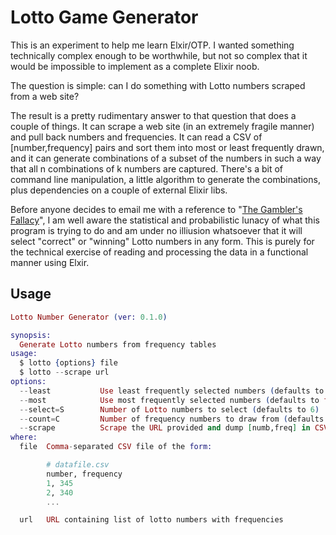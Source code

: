 # Lotto Game Generator

This is an experiment to help me learn Elxir/OTP. I wanted something technically complex enough to be worthwhile, but not so complex that it would be impossible to implement as a complete Elixir noob. 

The question is simple: can I do something with Lotto numbers scraped from a web site?

The result is a pretty rudimentary answer to that question that does a couple of things. It can scrape a web site (in an extremely fragile manner) and pull back numbers and frequencies. It can read a CSV of [number,frequency] pairs and sort them into most or least frequently drawn, and it can generate combinations of a subset of the numbers in such a way that all n combinations of k numbers are captured. There's a bit of command line manipulation, a little algorithm to generate the combinations, plus dependencies on a couple of external Elixir libs. 

Before anyone decides to email me with a reference to "[The Gambler's Fallacy](https://www.investopedia.com/terms/g/gamblersfallacy.asp)", I am well aware the statistical and probabilistic lunacy of what this program is trying to do and am under no illiusion whatsoever that it will select "correct" or "winning" Lotto numbers in any form. This is purely for the technical exercise of reading and processing the data in a functional manner using Elxir. 

## Usage 

``` elixir
Lotto Number Generator (ver: 0.1.0)

synopsis:
  Generate Lotto numbers from frequency tables
usage:
  $ lotto {options} file
  $ lotto --scrape url
options:
  --least           Use least frequently selected numbers (defaults to true)
  --most            Use most frequently selected numbers (defaults to false)
  --select=S        Number of Lotto numbers to select (defaults to 6)
  --count=C         Number of frequency numbers to draw from (defaults to 8)
  --scrape          Scrape the URL provided and dump [numb,freq] in CSV format
where:
  file  Comma-separated CSV file of the form:

        # datafile.csv
        number, frequency
        1, 345
        2, 340
        ...

  url   URL containing list of lotto numbers with frequencies
```
